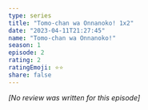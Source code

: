 ```yaml
---
type: series
title: "Tomo-chan wa Onnanoko! 1x2"
date: "2023-04-11T21:27:45"
name: "Tomo-chan wa Onnanoko!"
season: 1
episode: 2
rating: 2
ratingEmoji: ⭐️⭐️
share: false
---
```


*[No review was written for this episode]*

